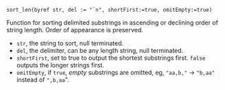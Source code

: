 ﻿	sort_len(byref str, del := "`n", shortFirst:=true, omitEmpty:=true)

Function for sorting delimited substrings in ascending or declining order of string length. Order of appearance is preserved.

* `str`, the string to sort, null terminated.
* `del`, the delimiter, can be any length string, null terminated.
* `shortFirst`, set to true to output the shortest substrings first. `false` outputs the longer strings first.
* `omitEmpty`, if `true`, _empty_ substrings are omitted, eg, `"aa,b,"` -> `"b,aa"` instead of `",b,aa`".